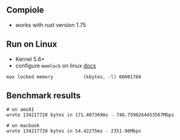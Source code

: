 
## Compiole
* works with rust version 1.75

## Run on Linux
* Kernel 5.6+
* configure `memlock` on linux [docs](https://github.com/bytedance/monoio/blob/HEAD/docs/en/memlock.md)

```
max locked memory           (kbytes, -l) 66001704
```

## Benchmark results

```
# on ams81
wrote 134217728 bytes in 171.407369ms - 746.7590264453567Mbps
```

```
# on macbook
wrote 134217728 bytes in 54.42275ms - 2351.96Mbps
```

